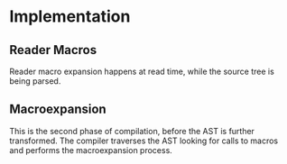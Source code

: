 # Implementation

## Reader Macros

Reader macro expansion happens at read time, while the source tree is being
parsed.

## Macroexpansion

This is the second phase of compilation, before the AST is further
transformed. The compiler traverses the AST looking for calls to macros and
performs the macroexpansion process.
